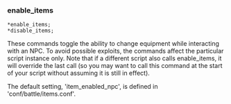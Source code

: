 ### enable_items
```
*enable_items;
*disable_items;
```

These commands toggle the ability to change equipment while interacting with
an NPC. To avoid possible exploits, the commands affect the particular script
instance only. Note that if a different script also calls enable_items, it
will override the last call (so you may want to call this command at the start
of your script without assuming it is still in effect).

The default setting, 'item_enabled_npc', is defined in 'conf/battle/items.conf'.
